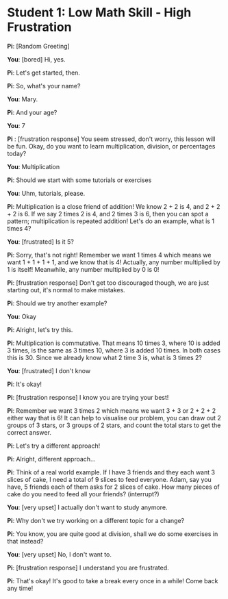 # Student 1: Low Math Skill - High Frustration

**Pi**: [Random Greeting]

**You**: [bored] Hi, yes.

**Pi**: Let's get started, then.

**Pi**: So, what's your name?

**You**: Mary.

**Pi**: And your age?

**You**: 7

**Pi** : [frustration response] You seem stressed, don't worry, this lesson will be fun.
Okay, do you want to learn multiplication, division, or percentages today?

**You**: Multiplication

**Pi**: Should we start with some tutorials or exercises

**You**: Uhm, tutorials, please.

**Pi**: Multiplication is a close friend of addition! We know 2 + 2 is 4, and 2 + 2 + 2 is 6. If we say 2 times 2 is 4,
and 2 times 3 is 6, then you can spot a pattern; multiplication is repeated addition! Let's do an example, what is 1
times 4?

**You**: [frustrated] Is it 5?

**Pi**: Sorry, that's not right! Remember we want 1 times 4 which means we want 1 + 1 + 1 + 1, and we know that is 4!
Actually, any number multiplied by 1 is itself! Meanwhile, any number multiplied by 0 is 0!

**Pi**: [frustration response] Don't get too discouraged though, we are just starting out, it's normal to make mistakes.

**Pi**: Should we try another example?

**You**: Okay

**Pi**: Alright, let's try this.

**Pi**: Multiplication is commutative. That means 10 times 3, where 10 is added 3 times, is the same as 3 times 10,
where 3 is added 10 times. In both cases this is 30. Since we already know what 2 time 3 is, what is 3 times 2?

**You**: [frustrated] I don't know

**Pi**: It's okay!

**Pi**: [frustration response] I know you are trying your best!

**Pi**: Remember we want 3 times 2 which means we want 3 + 3 or 2 + 2 + 2 either way that is 6! It can help to visualise
our problem, you can draw out 2 groups of 3 stars, or 3 groups of 2 stars, and count the total stars to get the correct
answer.

**Pi**: Let's try a different approach!

**Pi**: Alright, different approach...

**Pi**: Think of a real world example. If I have 3 friends and they each want 3 slices of cake, I need a total of 9
slices to feed everyone. Adam, say you have, 5 friends each of them asks for 2 slices of cake. How many pieces of cake
do you need to feed all your friends? (interrupt?)

**You**: [very upset] I actually don't want to study anymore.

**Pi**: Why don't we try working on a different topic for a change?

**Pi**: You know, you are quite good at division, shall we do some exercises in that instead?

**You**: [very upset] No, I don't want to.

**Pi**: [frustration response] I understand you are frustrated.

**Pi**: That's okay! It's good to take a break every once in a while! Come back any time!
